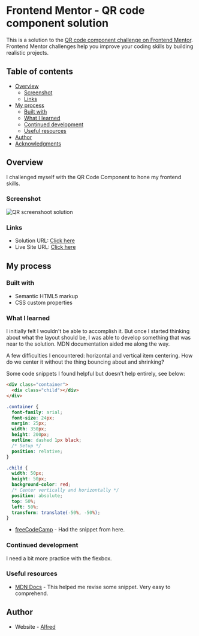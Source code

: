 # Frontend Mentor - QR code component solution

This is a solution to the [QR code component challenge on Frontend Mentor](https://www.frontendmentor.io/challenges/qr-code-component-iux_sIO_H). Frontend Mentor challenges help you improve your coding skills by building realistic projects. 

## Table of contents

- [Overview](#overview)
  - [Screenshot](#screenshot)
  - [Links](#links)
- [My process](#my-process)
  - [Built with](#built-with)
  - [What I learned](#what-i-learned)
  - [Continued development](#continued-development)
  - [Useful resources](#useful-resources)
- [Author](#author)
- [Acknowledgments](#acknowledgments)



## Overview
I challenged myself with the QR Code Component to hone my frontend skills.

### Screenshot

![QR screenshoot solution](https://raw.githubusercontent.com/01Alfred/QR-code-component/abc34d730f4f5b7c4dbe478b0c93bc684bf9c96c/images/Revised%20Solution.png)



### Links

- Solution URL: [Click here](https://www.frontendmentor.io/solutions/qr-code-component-65lorsnoR8)
- Live Site URL: [Click here](https://01alfred.github.io/QR-code-component/)

## My process

### Built with

- Semantic HTML5 markup
- CSS custom properties



### What I learned

I initially felt I wouldn't be able to accomplish it. But once I started thinking about what the layout should be, I was able to develop something that was near to the solution.
MDN documentation aided me along the way.

A few difficulties I encountered: horizontal and vertical item centering.
How do we center it without the thing bouncing about and shrinking?

Some code snippets I found helpful but doesn't help entirely, see below:

```html
<div class="container">
  <div class="child"></div>
</div>
```
```css
.container {
  font-family: arial;
  font-size: 24px;
  margin: 25px;
  width: 350px;
  height: 200px;
  outline: dashed 1px black;
  /* Setup */
  position: relative;
}

.child {
  width: 50px;
  height: 50px;
  background-color: red;
  /* Center vertically and horizontally */
  position: absolute;
  top: 50%;
  left: 50%;
  transform: translate(-50%, -50%);
}

```
- [freeCodeCamp](https://www.freecodecamp.org/news/how-to-center-anything-with-css-align-a-div-text-and-more/) - Had the snippet from here.



### Continued development

I need a bit more practice with the flexbox.



### Useful resources

- [MDN Docs](https://developer.mozilla.org/en-US/) - This helped me revise some snippet. Very easy to comprehend.



## Author

- Website - [Alfred](http://www.linkedin.com/in/alfred-bonah-b76346223)



